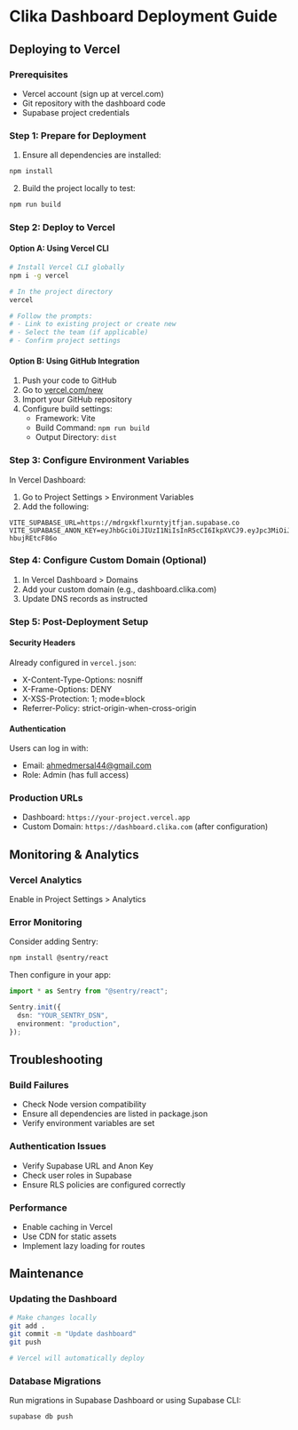 # Clika Dashboard Deployment Guide

## Deploying to Vercel

### Prerequisites
- Vercel account (sign up at vercel.com)
- Git repository with the dashboard code
- Supabase project credentials

### Step 1: Prepare for Deployment

1. Ensure all dependencies are installed:
```bash
npm install
```

2. Build the project locally to test:
```bash
npm run build
```

### Step 2: Deploy to Vercel

#### Option A: Using Vercel CLI
```bash
# Install Vercel CLI globally
npm i -g vercel

# In the project directory
vercel

# Follow the prompts:
# - Link to existing project or create new
# - Select the team (if applicable)
# - Confirm project settings
```

#### Option B: Using GitHub Integration
1. Push your code to GitHub
2. Go to [vercel.com/new](https://vercel.com/new)
3. Import your GitHub repository
4. Configure build settings:
   - Framework: Vite
   - Build Command: `npm run build`
   - Output Directory: `dist`

### Step 3: Configure Environment Variables

In Vercel Dashboard:
1. Go to Project Settings > Environment Variables
2. Add the following:
```
VITE_SUPABASE_URL=https://mdrgxkflxurntyjtfjan.supabase.co
VITE_SUPABASE_ANON_KEY=eyJhbGciOiJIUzI1NiIsInR5cCI6IkpXVCJ9.eyJpc3MiOiJzdXBhYmFzZSIsInJlZiI6Im1kcmd4a2ZseHVybnR5anRmamFuIiwicm9sZSI6ImFub24iLCJpYXQiOjE3NTY5MzE0NDEsImV4cCI6MjA3MjUwNzQ0MX0.FAEWes2gHOvhT3fJEiNXTG_gjzRBFt-hbujREtcF86o
```

### Step 4: Configure Custom Domain (Optional)

1. In Vercel Dashboard > Domains
2. Add your custom domain (e.g., dashboard.clika.com)
3. Update DNS records as instructed

### Step 5: Post-Deployment Setup

#### Security Headers
Already configured in `vercel.json`:
- X-Content-Type-Options: nosniff
- X-Frame-Options: DENY
- X-XSS-Protection: 1; mode=block
- Referrer-Policy: strict-origin-when-cross-origin

#### Authentication
Users can log in with:
- Email: ahmedmersal44@gmail.com
- Role: Admin (has full access)

### Production URLs
- Dashboard: `https://your-project.vercel.app`
- Custom Domain: `https://dashboard.clika.com` (after configuration)

## Monitoring & Analytics

### Vercel Analytics
Enable in Project Settings > Analytics

### Error Monitoring
Consider adding Sentry:
```bash
npm install @sentry/react
```

Then configure in your app:
```typescript
import * as Sentry from "@sentry/react";

Sentry.init({
  dsn: "YOUR_SENTRY_DSN",
  environment: "production",
});
```

## Troubleshooting

### Build Failures
- Check Node version compatibility
- Ensure all dependencies are listed in package.json
- Verify environment variables are set

### Authentication Issues
- Verify Supabase URL and Anon Key
- Check user roles in Supabase
- Ensure RLS policies are configured correctly

### Performance
- Enable caching in Vercel
- Use CDN for static assets
- Implement lazy loading for routes

## Maintenance

### Updating the Dashboard
```bash
# Make changes locally
git add .
git commit -m "Update dashboard"
git push

# Vercel will automatically deploy
```

### Database Migrations
Run migrations in Supabase Dashboard or using Supabase CLI:
```bash
supabase db push
```